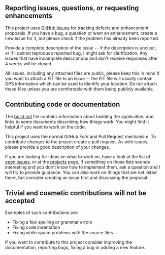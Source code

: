 ## Reporting issues, questions, or requesting enhancements

This project uses [GitHub
Issues](https://github.com/alex-hhh/ActivityLog2/issues) for tracking defects
and enhancement proposals.  If you have a bug, a question or want an
enhancement, create a new issue for it, but please check if the problem has
already been reported.

Provide a complete description of the issue -- if the description is unclear,
or if I cannot reproduce reported bug, I might ask for clarification.  Any
issues that have incomplete descriptions and don't receive responses after 4
weeks will be closed.

All issues, including any attached files are public, please keep this in mind
if you want to attach a FIT file to an issue -- the FIT file will usually
contain GPS information which can be used to identify your location.  Do not
attach these files unless you are comfortable with them being publicly
available.

## Contributing code or documentation

The [build.md](./build.md) file contains information about building the
application, and links to some documents describing how things work.  You
might find it helpful if you want to work on the code.

This project uses the normal GitHub Fork and Pull Request mechanism.  To
contribute changes to the project create a pull request.  As with issues,
please provide a good description of your changes.

If you are looking for ideas on what to work on, have a look at the list of
[open issues](https://github.com/alex-hhh/ActivityLog2/issues), or at the
[projects](https://github.com/alex-hhh/ActivityLog2/projects) page, if
something on those lists sounds interesting and you don't know how to
implement them, ask a question and I will try to provide guidance. You can
also work on things that are not listed there, but consider creating an issue
first and discussing the proposal.

## Trivial and cosmetic contributions will not be accepted

Examples of such contributions are:

* Fixing a few spelling or grammar errors
* Fixing code indentation
* Fixing white space problems with the source files

If you want to contribute to this project consider improving the
documentation, reporting bugs, fixing a bug or adding a new feature.
